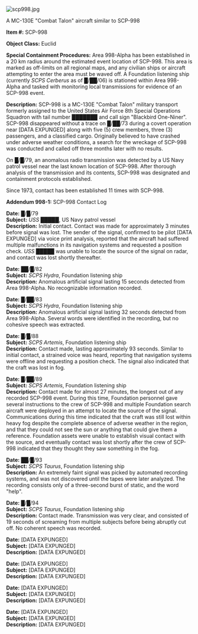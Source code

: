 ![scp998.jpg](http://scp-wiki.wdfiles.com/local--files/scp-998/scp998.jpg)

A MC-130E "Combat Talon" aircraft similar to SCP-998

**Item #:** SCP-998

**Object Class:** Euclid

**Special Containment Procedures:** Area 998-Alpha has been established in a 20 km radius around the estimated event location of SCP-998. This area is marked as off-limits on all regional maps, and any civilian ships or aircraft attempting to enter the area must be waved off. A Foundation listening ship (currently _SCPS Cerberus_ as of █/██/06) is stationed within Area 998-Alpha and tasked with monitoring local transmissions for evidence of an SCP-998 event.

**Description:** SCP-998 is a MC-130E "Combat Talon" military transport formerly assigned to the United States Air Force 8th Special Operations Squadron with tail number ███████ and call sign "Blackbird One-Niner". SCP-998 disappeared without a trace on █/██/73 during a covert operation near \[DATA EXPUNGED\] along with five (5) crew members, three (3) passengers, and a classified cargo. Originally believed to have crashed under adverse weather conditions, a search for the wreckage of SCP-998 was conducted and called off three months later with no results.

On █/█/79, an anomalous radio transmission was detected by a US Navy patrol vessel near the last known location of SCP-998. After thorough analysis of the transmission and its contents, SCP-998 was designated and containment protocols established.

Since 1973, contact has been established 11 times with SCP-998.

**Addendum 998-1:** SCP-998 Contact Log

**Date:** █/█/79  
**Subject:** _USS █████_, US Navy patrol vessel  
**Description:** Initial contact. Contact was made for approximately 3 minutes before signal was lost. The sender of the signal, confirmed to be pilot \[DATA EXPUNGED\] via voice print analysis, reported that the aircraft had suffered multiple malfunctions in its navigation systems and requested a position check. _USS █████_ was unable to locate the source of the signal on radar, and contact was lost shortly thereafter.

**Date:** ██/█/82  
**Subject:** _SCPS Hydra_, Foundation listening ship  
**Description:** Anomalous artificial signal lasting 15 seconds detected from Area 998-Alpha. No recognizable information recorded.

**Date:** █/██/83  
**Subject:** _SCPS Hydra_, Foundation listening ship  
**Description:** Anomalous artificial signal lasting 32 seconds detected from Area 998-Alpha. Several words were identified in the recording, but no cohesive speech was extracted.

**Date:** █/█/88  
**Subject:** _SCPS Artemis_, Foundation listening ship  
**Description:** Contact made, lasting approximately 93 seconds. Similar to initial contact, a strained voice was heard, reporting that navigation systems were offline and requesting a position check. The signal also indicated that the craft was lost in fog.

**Date:** █/██/89  
**Subject:** _SCPS Artemis_, Foundation listening ship  
**Description:** Contact made for almost 27 minutes, the longest out of any recorded SCP-998 event. During this time, Foundation personnel gave several instructions to the crew of SCP-998 and multiple Foundation search aircraft were deployed in an attempt to locate the source of the signal. Communications during this time indicated that the craft was still lost within heavy fog despite the complete absence of adverse weather in the region, and that they could not see the sun or anything that could give them a reference. Foundation assets were unable to establish visual contact with the source, and eventually contact was lost shortly after the crew of SCP-998 indicated that they thought they saw something in the fog.

**Date:** ██/█/93  
**Subject:** _SCPS Taurus_, Foundation listening ship  
**Description:** An extremely faint signal was picked by automated recording systems, and was not discovered until the tapes were later analyzed. The recording consists only of a three-second burst of static, and the word "help".

**Date:** █/█/94  
**Subject:** _SCPS Taurus_, Foundation listening ship  
**Description:** Contact made. Transmission was very clear, and consisted of 19 seconds of screaming from multiple subjects before being abruptly cut off. No coherent speech was recorded.

**Date:** \[DATA EXPUNGED\]  
**Subject:** \[DATA EXPUNGED\]  
**Description:** \[DATA EXPUNGED\]

**Date:** \[DATA EXPUNGED\]  
**Subject:** \[DATA EXPUNGED\]  
**Description:** \[DATA EXPUNGED\]

**Date:** \[DATA EXPUNGED\]  
**Subject:** \[DATA EXPUNGED\]  
**Description:** \[DATA EXPUNGED\]

**Date:** \[DATA EXPUNGED\]  
**Subject:** \[DATA EXPUNGED\]  
**Description:** \[DATA EXPUNGED\]